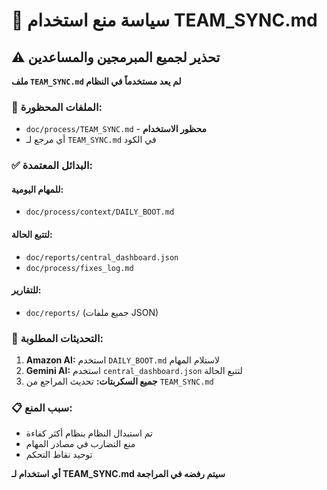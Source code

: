 # 🚫 سياسة منع استخدام TEAM_SYNC.md

## ⚠️ تحذير لجميع المبرمجين والمساعدين

**ملف `TEAM_SYNC.md` لم يعد مستخدماً في النظام**

### 🚫 الملفات المحظورة:
- `doc/process/TEAM_SYNC.md` - **محظور الاستخدام**
- أي مرجع لـ `TEAM_SYNC.md` في الكود

### ✅ البدائل المعتمدة:

#### للمهام اليومية:
- `doc/process/context/DAILY_BOOT.md`

#### لتتبع الحالة:
- `doc/reports/central_dashboard.json`
- `doc/process/fixes_log.md`

#### للتقارير:
- `doc/reports/` (جميع ملفات JSON)

### 🔄 التحديثات المطلوبة:

1. **Amazon AI:** استخدم `DAILY_BOOT.md` لاستلام المهام
2. **Gemini AI:** استخدم `central_dashboard.json` لتتبع الحالة
3. **جميع السكربتات:** تحديث المراجع من `TEAM_SYNC.md`

### 📋 سبب المنع:
- تم استبدال النظام بنظام أكثر كفاءة
- منع التضارب في مصادر المهام
- توحيد نقاط التحكم

**أي استخدام لـ TEAM_SYNC.md سيتم رفضه في المراجعة**